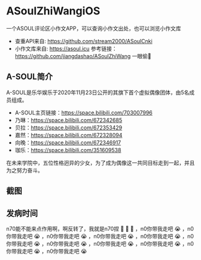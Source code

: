 # ASoulZhiWangiOS
一个ASOUL评论区小作文APP，可以查询小作文出处，也可以浏览小作文库
- 查重API来自: https://github.com/stream2000/ASoulCnki
- 小作文库来自: https://asoul.icu
参考链接：https://github.com/jiangdashao/ASoulZhiWang  一眼偷🤖

## A-SOUL简介
A-SOUL是乐华娱乐于2020年11月23日公开的其旗下首个虚拟偶像团体，由5名成员组成。

- A-SOUL主页链接：https://space.bilibili.com/703007996
- 乃琳：https://space.bilibili.com/672342685
- 贝拉：https://space.bilibili.com/672353429
- 嘉然：https://space.bilibili.com/672328094
- 向晚：https://space.bilibili.com/672346917
- 珈乐：https://space.bilibili.com/351609538

在未来学院中，五位性格迥异的少女，为了成为偶像这一共同目标走到一起，并且为之努力奋斗。

## 截图



## 发病时间
n70能不能来点作用啊，啊反转了，我就是n70捏 🥰 🥰 🥰 ，n0你带我走吧 😭 ，n0你带我走吧 😭 ，n0你带我走吧 😭 ，n0你带我走吧 😭 ，n0你带我走吧 😭 ，n0你带我走吧 😭 ，n0你带我走吧 😭 ，n0你带我走吧 😭 ，n0你带我走吧 😭 ，n0你带我走吧 😭 ，n0你带我走吧 😭
